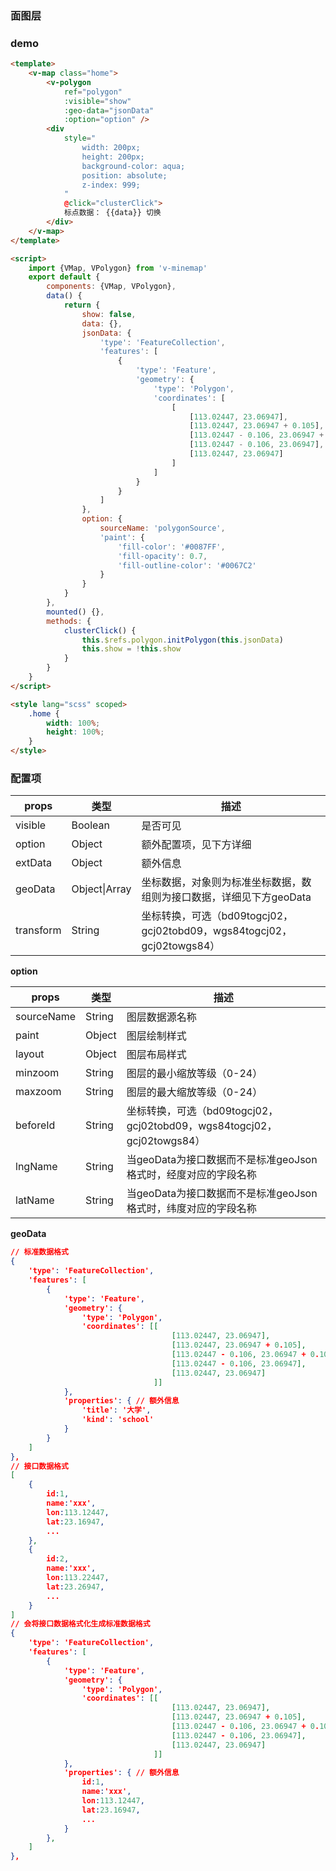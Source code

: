 ### 面图层

### demo

```html
<template>
	<v-map class="home">
		<v-polygon
			ref="polygon"
			:visible="show"
			:geo-data="jsonData"
			:option="option" />
		<div
			style="
				width: 200px;
				height: 200px;
				background-color: aqua;
				position: absolute;
				z-index: 999;
			"
			@click="clusterClick">
			标点数据： {{data}} 切换
		</div>
	</v-map>
</template>

<script>
	import {VMap, VPolygon} from 'v-minemap'
	export default {
		components: {VMap, VPolygon},
		data() {
			return {
				show: false,
				data: {},
				jsonData: {
					'type': 'FeatureCollection',
					'features': [
						{
							'type': 'Feature',
							'geometry': {
								'type': 'Polygon',
								'coordinates': [
									[
										[113.02447, 23.06947],
										[113.02447, 23.06947 + 0.105],
										[113.02447 - 0.106, 23.06947 + 0.105],
										[113.02447 - 0.106, 23.06947],
										[113.02447, 23.06947]
									]
								]
							}
						}
					]
				},
				option: {
					sourceName: 'polygonSource',
					'paint': {
						'fill-color': '#0087FF',
						'fill-opacity': 0.7,
						'fill-outline-color': '#0067C2'
					}
				}
			}
		},
		mounted() {},
		methods: {
			clusterClick() {
				this.$refs.polygon.initPolygon(this.jsonData)
				this.show = !this.show
			}
		}
	}
</script>

<style lang="scss" scoped>
	.home {
		width: 100%;
		height: 100%;
	}
</style>
```

### 配置项

| props | 类型 | 描述 |
| --- | --- | --- |
| visible | Boolean | 是否可见 |
| option | Object | 额外配置项，见下方详细 |
| extData | Object | 额外信息 |
| geoData | Object\|Array | 坐标数据，对象则为标准坐标数据，数组则为接口数据，详细见下方geoData |
| transform | String | 坐标转换，可选（bd09togcj02，gcj02tobd09，wgs84togcj02，gcj02towgs84） |

**option**

| props | 类型 | 描述 |
| --- | --- | --- |
| sourceName | String | 图层数据源名称 |
| paint | Object | 图层绘制样式 |
| layout | Object | 图层布局样式 |
| minzoom | String | 图层的最小缩放等级（0-24） |
| maxzoom | String | 图层的最大缩放等级（0-24） |
| beforeId | String | 坐标转换，可选（bd09togcj02，gcj02tobd09，wgs84togcj02，gcj02towgs84） |
| lngName | String | 当geoData为接口数据而不是标准geoJson格式时，经度对应的字段名称 |
| latName | String | 当geoData为接口数据而不是标准geoJson格式时，纬度对应的字段名称 |

**geoData**

```json
// 标准数据格式
{
	'type': 'FeatureCollection',
	'features': [
		{
			'type': 'Feature',
			'geometry': {
				'type': 'Polygon',
				'coordinates': [[
									[113.02447, 23.06947],
									[113.02447, 23.06947 + 0.105],
									[113.02447 - 0.106, 23.06947 + 0.105],
									[113.02447 - 0.106, 23.06947],
									[113.02447, 23.06947]
								]]
			},
			'properties': { // 额外信息
				'title': '大学',
				'kind': 'school'
			}
		}
	]
},
// 接口数据格式
[
    {
        id:1,
        name:'xxx',
        lon:113.12447,
        lat:23.16947,
        ...
    },
    {
        id:2,
        name:'xxx',
        lon:113.22447,
        lat:23.26947,
        ...
    }
]
// 会将接口数据格式化生成标准数据格式
{
	'type': 'FeatureCollection',
	'features': [
		{
			'type': 'Feature',
			'geometry': {
				'type': 'Polygon',
				'coordinates': [[
									[113.02447, 23.06947],
									[113.02447, 23.06947 + 0.105],
									[113.02447 - 0.106, 23.06947 + 0.105],
									[113.02447 - 0.106, 23.06947],
									[113.02447, 23.06947]
								]]
			},
			'properties': { // 额外信息
				id:1,
        		name:'xxx',
        		lon:113.12447,
        		lat:23.16947,
                ...
			}
		},
	]
},
```
